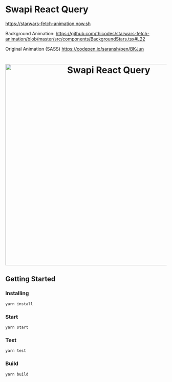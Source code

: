 # Swapi React Query
https://starwars-fetch-animation.now.sh

Background Animation:
https://github.com/thicodes/starwars-fetch-animation/blob/master/src/components/BackgroundStars.tsx#L22

Original Animation (SASS)
https://codepen.io/saransh/pen/BKJun

<h1 align="center">
  <img src="https://user-images.githubusercontent.com/6524612/77828455-492c5b00-70fa-11ea-9d04-a7ea88f7dd6b.png" alt="Swapi React Query" height="630">
  <br>
</h1>

## Getting Started

### Installing
```
yarn install
```

### Start
```
yarn start
```

### Test
```
yarn test
```


### Build
```
yarn build
```
